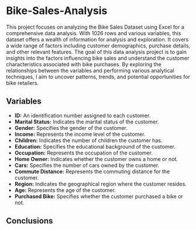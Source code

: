 # Bike-Sales-Analysis
This project focuses on analyzing the Bike Sales Dataset using Excel for a comprehensive data analysis. With 1026 rows and various variables, this dataset offers a wealth of information for analysis and exploration. It covers a wide range of factors including customer demographics, purchase details, and other relevant features. The goal of this data analysis project is to gain insights into the factors influencing bike sales and understand the customer characteristics associated with bike purchases. By exploring the relationships between the variables and performing various analytical techniques, I aim to uncover patterns, trends, and potential opportunities for bike retailers.

## Variables
- **ID:** An identification number assigned to each customer.
- **Marital Status:** Indicates the marital status of the customer.
- **Gender:** Specifies the gender of the customer.
- **Income:** Represents the income level of the customer.
- **Children:** Indicates the number of children the customer has.
- **Education:** Specifies the educational background of the customer.
- **Occupation:** Represents the occupation of the customer.
- **Home Owner:** Indicates whether the customer owns a home or not.
- **Cars:** Specifies the number of cars owned by the customer.
- **Commute Distance:** Represents the commuting distance for the customer.
- **Region:** Indicates the geographical region where the customer resides.
- **Age:** Represents the age of the customer.
- **Purchased Bike:** Specifies whether the customer purchased a bike or not.

## Conclusions
